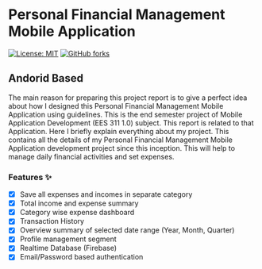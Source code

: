 # Personal Financial Management Mobile Application

[![License: MIT](https://img.shields.io/badge/License-MIT-yellow.svg)](https://opensource.org/licenses/MIT) [![GitHub forks](https://img.shields.io/github/forks/Naereen/StrapDown.js.svg?style=social&label=Fork&maxAge=2592000)](https://GitHub.com/Naereen/StrapDown.js/network/) 

## Andorid Based

The main reason for preparing this project report is to give a perfect idea about how I
designed this Personal Financial Management Mobile Application using guidelines. This
is the end semester project of Mobile Application Development (EES 311 1.0) subject.
This report is related to that Application. Here I briefly explain everything about my
project. This contains all the details of my Personal Financial Management Mobile
Application development project since this inception. This will help to manage daily
financial activities and set expenses.

### Features :sparkles:
- [x] Save all expenses and incomes in separate category
- [x] Total income and expense summary
- [x] Category wise expense dashboard
- [x] Transaction History
- [x] Overview summary of selected date range (Year, Month, Quarter)
- [x] Profile management segment
- [x] Realtime Database (Firebase)
- [x] Email/Password based authentication
